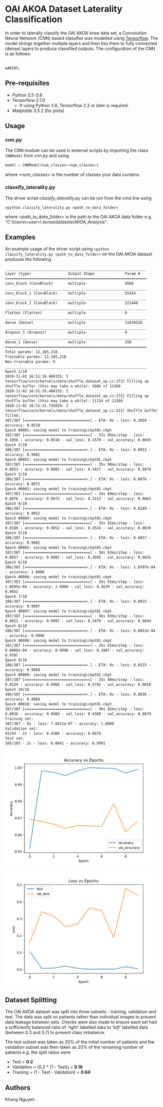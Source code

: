# OAI AKOA Dataset Laterality Classification
In order to laterally classify the OAI AKOA knee data set, a Convolution Neural Network (CNN) based classifier was modelled using [Tensorflow](https://www.tensorflow.org/). The model strings together multiple layers and then ties them to fully connected (dense) layers to produce classified outputs. The configuration of the CNN is as follows:

```

&#8595;

```


## Pre-requisites
* Python 3.5-3.8
* Tensorflow 2.1.0
  * If using Python 3.8, Tensorflow 2.2 or later is required.
* Matplotlib 3.3.2 (for plots)

## Usage
### cnn.py
The CNN module can be used in external scripts by importing the class `CNNModel` from *cnn.py* and using 

```python
model = CNNModel(num_classes=<num_classes>)
```
where *<num_classes>* is the number of classes your data contains.

### classify_laterality.py
The driver script *classify_laterality.py* can be run from the cmd line using

```
>python classify_laterality.py <path_to_data_folder>
```

where *<path_to_data_folder>* is the path to the OAI AKOA data folder e.g. *"C:\Users\\<user\>\\.keras\datasets\AKOA_Analysis"*.

## Examples
An example usage of the driver script using `>python classify_laterality.py <path_to_data_folder>` on the OAI AKOA dataset produces the following
```
_________________________________________________________________
Layer (type)                 Output Shape              Param #
=================================================================
conv_block (ConvBlock)       multiple                  9568
_________________________________________________________________
conv_block_1 (ConvBlock)     multiple                  55424
_________________________________________________________________
conv_block_2 (ConvBlock)     multiple                  221440
_________________________________________________________________
flatten (Flatten)            multiple                  0
_________________________________________________________________
dense (Dense)                multiple                  11878528
_________________________________________________________________
dropout_3 (Dropout)          multiple                  0
_________________________________________________________________
dense_1 (Dense)              multiple                  258
=================================================================
Total params: 12,165,218
Trainable params: 12,165,218
Non-trainable params: 0
_________________________________________________________________
Epoch 1/10
2020-11-02 16:51:19.488335: I tensorflow/core/kernels/data/shuffle_dataset_op.cc:172] Filling up shuffle buffer (this may take a while): 5606 of 12360
2020-11-02 16:51:29.488152: I tensorflow/core/kernels/data/shuffle_dataset_op.cc:172] Filling up shuffle buffer (this may take a while): 11134 of 12360
2020-11-02 16:51:31.735819: I tensorflow/core/kernels/data/shuffle_dataset_op.cc:221] Shuffle buffer filled.
387/387 [==============================] - ETA: 0s - loss: 0.1058 - accuracy: 0.9518 
Epoch 00001: saving model to training\ckpt01.ckpt
387/387 [==============================] - 37s 95ms/step - loss: 0.1058 - accuracy: 0.9518 - val_loss: 0.1579 - val_accuracy: 0.9693
Epoch 2/10
386/387 [============================>.] - ETA: 0s - loss: 0.0053 - accuracy: 0.9982 
Epoch 00002: saving model to training\ckpt01.ckpt
387/387 [==============================] - 35s 90ms/step - loss: 0.0053 - accuracy: 0.9982 - val_loss: 0.3417 - val_accuracy: 0.9679
Epoch 3/10
386/387 [============================>.] - ETA: 0s - loss: 0.0076 - accuracy: 0.9972     
Epoch 00003: saving model to training\ckpt01.ckpt
387/387 [==============================] - 34s 89ms/step - loss: 0.0076 - accuracy: 0.9972 - val_loss: 0.3153 - val_accuracy: 0.9662
Epoch 4/10
386/387 [============================>.] - ETA: 0s - loss: 0.0189 - accuracy: 0.9952     
Epoch 00004: saving model to training\ckpt01.ckpt
387/387 [==============================] - 35s 91ms/step - loss: 0.0189 - accuracy: 0.9952 - val_loss: 0.2524 - val_accuracy: 0.9639
Epoch 5/10
386/387 [============================>.] - ETA: 0s - loss: 0.0057 - accuracy: 0.9982     
Epoch 00005: saving model to training\ckpt01.ckpt
387/387 [==============================] - 36s 92ms/step - loss: 0.0057 - accuracy: 0.9982 - val_loss: 0.2695 - val_accuracy: 0.9655
Epoch 6/10
386/387 [============================>.] - ETA: 0s - loss: 1.8707e-04 - accuracy: 1.0000 
Epoch 00006: saving model to training\ckpt01.ckpt
387/387 [==============================] - 35s 91ms/step - loss: 1.8695e-04 - accuracy: 1.0000 - val_loss: 0.3639 - val_accuracy: 0.9652
Epoch 7/10
386/387 [============================>.] - ETA: 0s - loss: 0.0022 - accuracy: 0.9997
Epoch 00007: saving model to training\ckpt01.ckpt
387/387 [==============================] - 36s 93ms/step - loss: 0.0022 - accuracy: 0.9997 - val_loss: 0.3479 - val_accuracy: 0.9649
Epoch 8/10
386/387 [============================>.] - ETA: 0s - loss: 6.8052e-04 - accuracy: 0.9996
Epoch 00008: saving model to training\ckpt01.ckpt
387/387 [==============================] - 35s 91ms/step - loss: 6.8008e-04 - accuracy: 0.9996 - val_loss: 0.1887 - val_accuracy: 0.9787
Epoch 9/10
386/387 [============================>.] - ETA: 0s - loss: 0.0153 - accuracy: 0.9969
Epoch 00009: saving model to training\ckpt01.ckpt
387/387 [==============================] - 35s 90ms/step - loss: 0.0154 - accuracy: 0.9968 - val_loss: 0.4792 - val_accuracy: 0.9618
Epoch 10/10
386/387 [============================>.] - ETA: 0s - loss: 0.0036 - accuracy: 0.9989
Epoch 00010: saving model to training\ckpt01.ckpt
387/387 [==============================] - 36s 92ms/step - loss: 0.0036 - accuracy: 0.9989 - val_loss: 0.4388 - val_accuracy: 0.9679
Training set:
387/387 - 9s - loss: 7.6011e-07 - accuracy: 1.0000
Validation set:
93/93 - 2s - loss: 0.4388 - accuracy: 0.9679
Test set:
105/105 - 2s - loss: 0.0041 - accuracy: 0.9991
```

![image](plots/accuracy.png)

![image](plots/loss.png)

## Dataset Splitting
The OAI AKOA dataset was split into three subsets - training, validation and test. The data was split on patients rather than individual images to prevent data leakage between sets. Checks were also made to ensure each set had a sufficiently balanced ratio of *'right'* labelled data to *'left'* labelled data (between 0.3 and 0.7) to prevent class imbalance. 

The test subset was taken as 20% of the initial number of patients and the validation subset was then taken as 20% of the remaining number of patients e.g. the split ratios were
* Test = **0.2**
* Validation = (0.2 * (1 - Test)) = **0.16**
* Training = (1 - Test - Validation) = **0.64**

## Authors
Khang Nguyen
